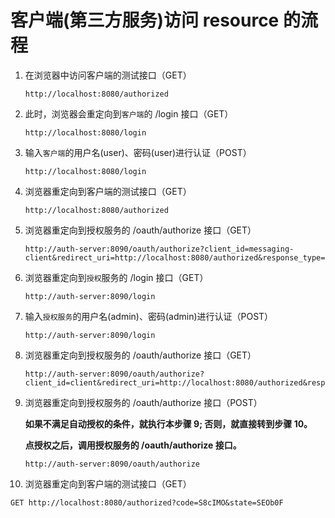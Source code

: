 # 客户端(第三方服务)访问 resource 的流程

1. 在浏览器中访问客户端的测试接口（GET）
   ```
   http://localhost:8080/authorized
   ```

2. 此时，浏览器会重定向到```客户端```的 /login 接口（GET）
   ```
   http://localhost:8080/login
   ```

3. 输入```客户端```的用户名(user)、密码(user)进行认证（POST）
   ```
   http://localhost:8080/login
   ```

4. 浏览器重定向到客户端的测试接口（GET）
   ```
   http://localhost:8080/authorized
   ```

5. 浏览器重定向到授权服务的 /oauth/authorize 接口（GET）
   ```
   http://auth-server:8090/oauth/authorize?client_id=messaging-client&redirect_uri=http://localhost:8080/authorized&response_type=code&scope=read%20write&state=lvo5NL
   ```
   
6. 浏览器重定向到```授权```服务的 /login 接口（GET）
   ```
   http://auth-server:8090/login
   ```

7. 输入```授权服务```的用户名(admin)、密码(admin)进行认证（POST）
   ```
   http://auth-server:8090/login
   ```
   
8. 浏览器重定向到授权服务的 /oauth/authorize 接口（GET）
   ```
   http://auth-server:8090/oauth/authorize?client_id=client&redirect_uri=http://localhost:8080/authorized&response_type=code&scope=read%20write&state=SEOb0F
   ```

9. 浏览器重定向到授权服务的 /oauth/authorize 接口（POST）

   **如果不满足自动授权的条件，就执行本步骤 9; 否则，就直接转到步骤 10。**

   **点授权之后，调用授权服务的 /oauth/authorize 接口。**

   ```
   http://auth-server:8090/oauth/authorize
   ```

10. 浏览器重定向到客户端的测试接口（GET）
   ```
   GET http://localhost:8080/authorized?code=S8cIMO&state=SEOb0F
   ```
